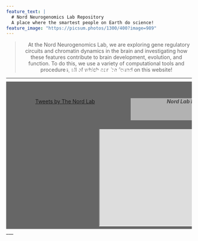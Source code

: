 ```yaml
---
feature_text: |
  # Nord Neurogenomics Lab Repository
  A place where the smartest people on Earth do science!
feature_image: "https://picsum.photos/1300/400?image=989"
---
```

> <p style="text-align: center; text-indent: 1em;"> At the Nord Neurogenomics Lab, we are exploring gene regulatory circuits and chromatin dynamics in the brain and investigating how these features contribute to brain development, evolution, and function. To do this, we use a variety of computational tools and procedures, all of which can be found on this website!</p>


<style>
div.ex1 {
  margin-left: 79px;
  margin-top: 45px; 
  width: 300px;
  height: 313px;
  overflow-y: scroll;
}
div.column {
  float: left;
  width: 50%;
  height: 400px;
}
div.row:after {
  margin-left: auto;
  margin-right: auto;
  content: "";
  display: table;
  clear: both;
}
</style>

___
<h3 style="text-align: center; margin-bottom: 20px; margin-top: -45px;  color: #FFFFFF;"> Lab News and Updates</h3>
<div class="row" style="align: center; background-color: #666666"> 
  <div class="column">  
    <div class="ex1"> 
      <a class="twitter-timeline" data-tweet-limit="8" data-theme="dark" href="https://twitter.com/NordLabUCD" data-width="300" data-height="230">Tweets by The Nord Lab</a>
      <script async src="https://platform.twitter.com/widgets.js" charset="utf-8"></script>
    </div>
  </div>
  <div class="column" style="text-align: center;">
    <h5 style="margin-left: 86px; margin-top: 45px; text-align: center; color: #494949; background-color: #B2B2B2; width: 300px; height: 60px;">Nord Lab News</h5>
    <div id="frameContainer" style="overflow:hidden;">
      <iframe title="iframe" id="page" href="https://nordlab.faculty.ucdavis.edu" src="https://nordlab.faculty.ucdavis.edu" scrolling="no" style="width: 300px; height: 600px; margin-top: -340px; margin-left: -0px;">      
        <base target="_parent"></base>
      </iframe>
    </div>
  </div>
</div>
___
